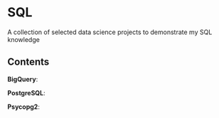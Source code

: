 # SQL
A collection of selected data science projects to demonstrate my SQL knowledge

## Contents
**BigQuery**: 

**PostgreSQL**: 

**Psycopg2**:
